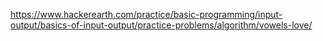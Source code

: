 https://www.hackerearth.com/practice/basic-programming/input-output/basics-of-input-output/practice-problems/algorithm/vowels-love/